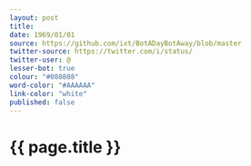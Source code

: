 ```yaml
---
layout: post
title: 
date: 1969/01/01
source: https://github.com/ixt/BotADayBotAway/blob/master
twitter-source: https://twitter.com/i/status/
twitter-user: @
lesser-bot: true
colour: "#080808"
word-color: "#AAAAAA"
link-color: "white"
published: false
---
```

# {{ page.title }} 

